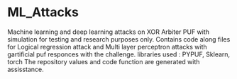 # ML_Attacks
Machine learning and deep learning attacks on XOR Arbiter PUF with simulation for testing and research purposes only.
Contains code along files for Logical regression attack and Multi layer perceptron attacks with gartificial puf responces with the challenge.
libraries used : PYPUF, Sklearn, torch
The repository values and code function are generated with assisstance. 
